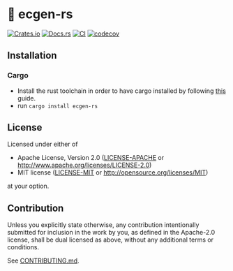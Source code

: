 # 🔢 ecgen-rs

[![Crates.io](https://img.shields.io/crates/v/ecgen-rs.svg)](https://crates.io/crates/ecgen-rs)
[![Docs.rs](https://docs.rs/ecgen-rs/badge.svg)](https://docs.rs/ecgen-rs)
[![CI](https://github.com/luk036/ecgen-rs/workflows/CI/badge.svg)](https://github.com/luk036/ecgen-rs/actions)
[![codecov](https://codecov.io/gh/luk036/ecgen-rs/branch/master/graph/badge.svg?token=KZnX3rl1gV)](https://codecov.io/gh/luk036/ecgen-rs)

## Installation

### Cargo

* Install the rust toolchain in order to have cargo installed by following
  [this](https://www.rust-lang.org/tools/install) guide.
* run `cargo install ecgen-rs`

## License

Licensed under either of

 * Apache License, Version 2.0
   ([LICENSE-APACHE](LICENSE-APACHE) or http://www.apache.org/licenses/LICENSE-2.0)
 * MIT license
   ([LICENSE-MIT](LICENSE-MIT) or http://opensource.org/licenses/MIT)

at your option.

## Contribution

Unless you explicitly state otherwise, any contribution intentionally submitted
for inclusion in the work by you, as defined in the Apache-2.0 license, shall be
dual licensed as above, without any additional terms or conditions.

See [CONTRIBUTING.md](CONTRIBUTING.md).

